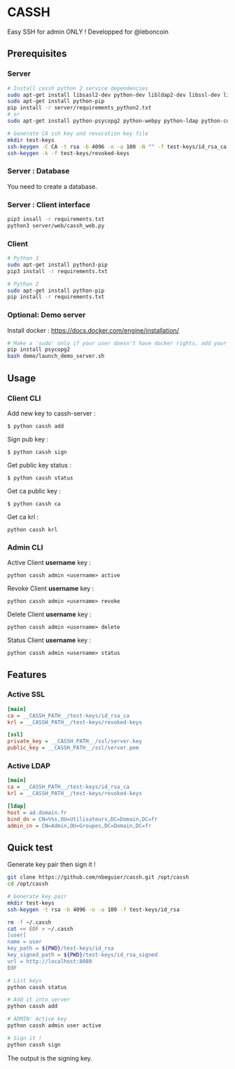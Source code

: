 # CASSH

Easy SSH for admin ONLY !
Developped for @leboncoin

## Prerequisites

### Server

```bash
# Install cassh python 2 service dependencies
sudo apt-get install libsasl2-dev python-dev libldap2-dev libssl-dev libpq-dev
sudo apt-get install python-pip
pip install -r server/requirements_python2.txt
# or
sudo apt-get install python-psycopg2 python-webpy python-ldap python-configparser python-requests python-openssl

# Generate CA ssh key and revocation key file
mkdir test-keys
ssh-keygen -C CA -t rsa -b 4096 -o -a 100 -N "" -f test-keys/id_rsa_ca # without passphrase
ssh-keygen -k -f test-keys/revoked-keys
```

### Server : Database

You need to create a database.

### Server : Client interface
```bash
pip3 insall -r requirements.txt
python3 server/web/cassh_web.py
```

### Client

```bash
# Python 3
sudo apt-get install python3-pip
pip3 install -r requirements.txt

# Python 2
sudo apt-get install python-pip
pip install -r requirements.txt
```


### Optional: Demo server

Install docker : https://docs.docker.com/engine/installation/


```bash
# Make a 'sudo' only if your user doesn't have docker rights, add your user into docker group
pip install psycopg2
bash demo/launch_demo_server.sh
```

## Usage

### Client CLI

Add new key to cassh-server :
```
$ python cassh add
```

Sign pub key :
```
$ python cassh sign
```

Get public key status :
```
$ python cassh status
```

Get ca public key :
```
$ python cassh ca
```

Get ca krl :
```
python cassh krl
```

### Admin CLI

Active Client **username** key :
```
python cassh admin <username> active
```

Revoke Client **username** key :
```
python cassh admin <username> revoke
```

Delete Client **username** key :
```
python cassh admin <username> delete
```

Status Client **username** key :
```
python cassh admin <username> status
```


## Features

### Active SSL
```ini
[main]
ca = __CASSH_PATH__/test-keys/id_rsa_ca
krl = __CASSH_PATH__/test-keys/revoked-keys

[ssl]
private_key = __CASSH_PATH__/ssl/server.key
public_key = __CASSH_PATH__/ssl/server.pem
```

### Active LDAP
```ini
[main]
ca = __CASSH_PATH__/test-keys/id_rsa_ca
krl = __CASSH_PATH__/test-keys/revoked-keys

[ldap]
host = ad.domain.fr
bind_dn = CN=%%s,OU=Utilisateurs,DC=Domain,DC=fr
admin_cn = CN=Admin,OU=Groupes,DC=Domain,DC=fr
```


## Quick test

Generate key pair then sign it !

```bash
git clone https://github.com/nbeguier/cassh.git /opt/cassh
cd /opt/cassh

# Generate key pair
mkdir test-keys
ssh-keygen -t rsa -b 4096 -o -a 100 -f test-keys/id_rsa

rm -f ~/.cassh
cat << EOF > ~/.cassh
[user]
name = user
key_path = ${PWD}/test-keys/id_rsa
key_signed_path = ${PWD}/test-keys/id_rsa_signed
url = http://localhost:8080
EOF

# List keys
python cassh status

# Add it into server
python cassh add

# ADMIN: Active key
python cassh admin user active

# Sign it !
python cassh sign
```
The output is the signing key.
